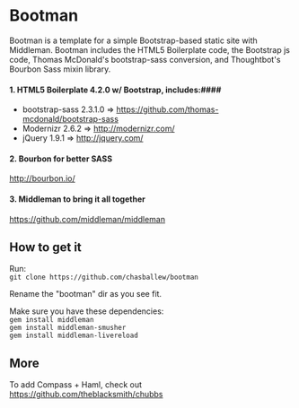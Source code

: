 # Bootman

Bootman is a template for a simple Bootstrap-based static site with Middleman. Bootman includes the HTML5 Boilerplate code, the Bootstrap js code, Thomas McDonald's bootstrap-sass conversion, and Thoughtbot's Bourbon Sass mixin library.


#### 1. HTML5 Boilerplate 4.2.0 w/ Bootstrap, includes:####
*  bootstrap-sass 2.3.1.0 => <https://github.com/thomas-mcdonald/bootstrap-sass>
*  Modernizr 2.6.2 => <http://modernizr.com/>
*  jQuery 1.9.1 => <http://jquery.com/>

#### 2. Bourbon for better SASS
<http://bourbon.io/>

#### 3. Middleman to bring it all together
<https://github.com/middleman/middleman>

How to get it
-------
Run:  
```git clone https://github.com/chasballew/bootman```

Rename the "bootman" dir as you see fit.

Make sure you have these dependencies:  
```gem install middleman```  
```gem install middleman-smusher```  
```gem install middleman-livereload```

More
----
To add Compass + Haml, check out <https://github.com/theblacksmith/chubbs>


